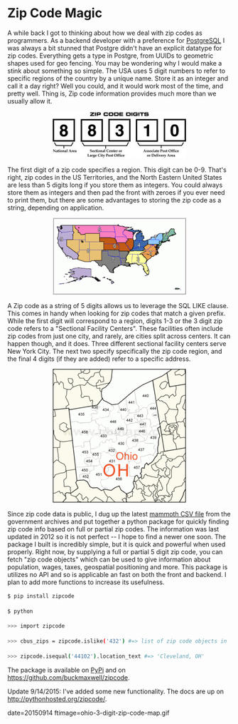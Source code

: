 
# Zip Code Magic

A while back I got to thinking about how we deal with zip codes as programmers.  As a backend developer with a preference for [PostgreSQL](http://postgresql.org) I was always a bit stunned that Postgre didn't have an explicit datatype for zip codes.  Everything gets a type in Postgre, from UUIDs to geometric shapes used for geo fencing.  You may be wondering why I would make a stink about something so simple.  The USA uses 5 digit numbers to refer to specific regions of the country by a unique name. Store it as an integer and call it a day right? Well you could, and it would work most of the time, and pretty well.  Thing is, Zip code information provides much more than we usually allow it.

<p align="center"><img src="images/zipcode-code.jpg"></p>

The first digit of a zip code specifies a region.  This digit can be 0-9.  That's right, zip codes in the US Territories, and the North Eastern United States are less than 5 digits long if you store them as integers.   You could always store them as integers and then pad the front with zeroes if you ever need to print them, but there are some advantages to storing the zip code as a string, depending on application.

<p align="center"><img src="images/zip_code_zones.gif"></p>

A Zip code as a string of 5 digits allows us to leverage the SQL LIKE clause.  This comes in handy when looking for zip codes that match a given prefix.  While the first digit will correspond to a region, digits 1-3 or the 3 digit zip code refers to a "Sectional Facility Centers".  These facilities often include zip codes from just one city, and rarely, are cities split across centers.  It can happen though, and it does.  Three different sectional facility centers serve New York City.  The next two specify specifically the zip code region, and the final 4 digits (if they are added) refer to a specific address.

<p align="center"><img src="images/ohio-3-digit-zip-code-map.gif"></p>

Since zip code data is public, I dug up the latest [mammoth CSV file](http://federalgovernmentzipcodes.us/) from the government archives and put together a python package for quickly finding zip code info based on full or partial zip codes.  The information was last updated in 2012 so it is not perfect -- I hope to find a newer one soon.  The package I built is incredibly simple, but it is quick and powerful when used properly.  Right now, by supplying a full or partial 5 digit zip code, you can fetch "zip code objects" which can  be used to give information about population, wages, taxes, geospatial positioning and more.  This package is utilizes no API and so is applicable an fast on both the front and backend.  I plan to add more functions to increase its usefulness.

```sh
$ pip install zipcode

$ python

>>> import zipcode

>>> cbus_zips = zipcode.islike('432') #=> list of zip code objects in '432' sectional facility.

>>> zipcode.isequal('44102').location_text #=> 'Cleveland, OH'
```

The package is available on [PyPi](https://pypi.python.org/pypi?%3Aaction=pkg_edit&name=zipcode) and on https://github.com/buckmaxwell/zipcode.

Update 9/14/2015:  I've added some new functionality.  The docs are up on http://pythonhosted.org/zipcode/.

date=20150914
ftimage=ohio-3-digit-zip-code-map.gif
